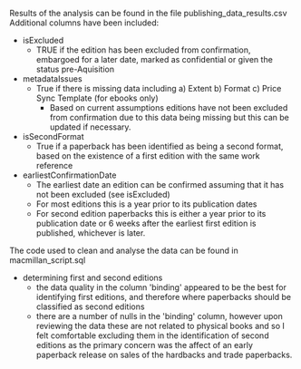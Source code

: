 Results of the analysis can be found in the file publishing_data_results.csv
Additional columns have been included:
- isExcluded
    - TRUE if the edition has been excluded from confirmation, embargoed for a later date, marked as confidential or given the        status pre-Aquisition
- metadataIssues
    - True if there is missing data including
          a)	Extent
          b)	Format
          c)	Price Sync Template (for ebooks only)
      - Based on current assumptions editions have not been excluded from confirmation due to this data being missing but this         can be updated if necessary.
- isSecondFormat
    - True if a paperback has been identified as being a second format, based on the existence of a first edition with the           same work reference
- earliestConfirmationDate
    - The earliest date an edition can be confirmed assuming that it has not been excluded (see isExcluded)
    - For most editions this is a year prior to its publication dates
    - For second edition paperbacks this is either a year prior to its publication date or 6 weeks after the earliest first          edition is published, whichever is later.
      
 The code used to clean and analyse the data can be found in macmillan_script.sql
- determining first and second editions
    - the data quality in the column 'binding' appeared to be the best for identifying first editions, and therefore where           paperbacks should be classified as second editions
    - there are a number of nulls in the 'binding' column, however upon reviewing the data these are not related to                  physical books and so I felt comfortable excluding them in the identification of second editions as the primary                concern was the affect of an early paperback release on sales of the hardbacks and trade paperbacks. 
